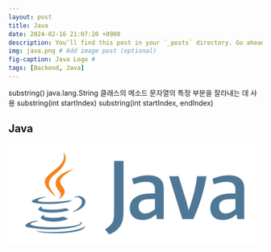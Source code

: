 ```yaml
---
layout: post
title: Java
date: 2024-02-16 21:07:20 +0900
description: You’ll find this post in your `_posts` directory. Go ahead and edit it and re-build the site to see your changes. # Add post description (optional)
img: java.png # Add image post (optional)
fig-caption: Java Logo #
tags: [Backend, Java]
---
```

substring()
java.lang.String 클래스의 메소드
문자열의 특정 부분을 잘라내는 데 사용
substring(int startIndex)
substring(int startIndex, endIndex)


## Java

![Java Logo](/assets/img/java.png)